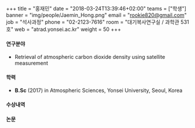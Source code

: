 +++
title = "홍재민"
date = "2018-03-24T13:39:46+02:00"
teams = ["학생"]
banner = "img/people/Jaemin_Hong.png"
email = "rookie820@gmail.com"
job = "석사과정"
phone = "02-2123-7616"
room = "대기복사연구실 / 과학관 531호"
web = "atrad.yonsei.ac.kr"
weight = 50
+++

#### 연구분야
+ Retrieval of atmospheric carbon dioxide density using satellite measurement

#### 학력
 + **B.Sc** (2017) in Atmospheric Sciences, Yonsei University, Seoul, Korea

#### 수상내역


#### 논문
